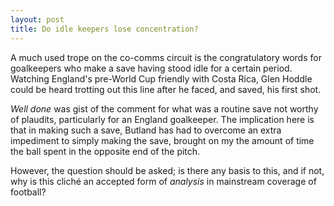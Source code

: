 ```yaml
---
layout: post
title: Do idle keepers lose concentration?
---
```


A much used trope on the co-comms circuit is the congratulatory words for goalkeepers who make a save having stood idle for a certain period.
Watching England's pre-World Cup friendly with Costa Rica, Glen Hoddle could be heard trotting out this line after he faced, and saved, his first shot.

*Well done* was gist of the comment for what was a routine save not worthy of plaudits, particularly for an England goalkeeper. The implication here is that in making such a save, Butland has had to overcome an extra impediment to simply making the save, brought on my the amount of time the ball spent in the opposite end of the pitch.

However, the question should be asked; is there any basis to this, and if not, why is this cliché an accepted form of *analysis* in mainstream coverage of football?
